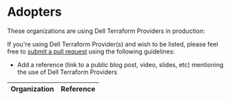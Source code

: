 <!--
Copyright (c) 2022 Dell Inc., or its subsidiaries. All Rights Reserved.

Licensed under the Mozilla Public License Version 2.0 (the "License");
you may not use this file except in compliance with the License.
You may obtain a copy of the License at

    http://mozilla.org/MPL/2.0/


Unless required by applicable law or agreed to in writing, software
distributed under the License is distributed on an "AS IS" BASIS,
WITHOUT WARRANTIES OR CONDITIONS OF ANY KIND, either express or implied.
See the License for the specific language governing permissions and
limitations under the License.
-->
# Adopters

These organizations are using Dell Terraform Providers in production:

If you're using Dell Terraform Provider(s) and wish to be listed, please feel free to
[submit a pull request](https://github.com/dell/dell-terraform-providers/pulls) using the following guidelines:

* Add a reference (link to a public blog post, video, slides, etc) mentioning the use of Dell Terraform Providers

| Organization | Reference |
| ------------ | --------- |
